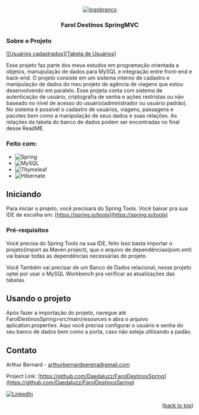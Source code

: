 <br/>
<div align="center">
  <a href="https://github.com/Daedaluzz/FarolDestinosSpring">

![logobranco](https://github.com/Daedaluzz/FarolDestinosSpring/assets/140291514/a31cd0e5-21ad-44f7-9f10-36a38010f585)

 </a>

<h3 align="center">Farol Destinos SpringMVC</h3>
</div>

### Sobre o Projeto

[![Usuários cadastrados][Tabela de Usuários]](![image](https://github.com/Daedaluzz/FarolDestinosSpring/assets/140291514/c6390e2c-9c7c-475b-9cf8-a5830af7226d)
)

Esse projeto faz parte dos meus estudos em programação orientada a objetos, manupulação de dados para MySQL e integração entre front-end e back-end.
O projeto consiste em um sistema interno de cadastro e manipulação de dados do meu projeto de agência de viagens que estou desenvolvendo em paralelo. Esse projeta conta com sistema de autenticação de usuário, criptografia de senha e ações restristas ou não baseado no nível de acesso do usuário(administrador ou usuário padrão).
No sistema é possível o cadastro de usuários, viagens, passagens e pacotes bem como a manipulação de seus dados e suas relações. As relações da tabela do banco de dados podem ser encontradas no final desse ReadME.
 

### Feito com:

* ![Spring](https://img.shields.io/badge/spring-%236DB33F.svg?style=for-the-badge&logo=spring&logoColor=white)
* ![MySQL](https://img.shields.io/badge/mysql-%2300f.svg?style=for-the-badge&logo=mysql&logoColor=white)
* ![Thymeleaf](https://img.shields.io/badge/Thymeleaf-%23005C0F.svg?style=for-the-badge&logo=Thymeleaf&logoColor=white)
* ![Hibernate](https://img.shields.io/badge/Hibernate-59666C?style=for-the-badge&logo=Hibernate&logoColor=white)

## Iniciando

Para iniciar o projeto, você precisará do Spring Tools. Você baixar pra sua IDE de escolha em: [https://spring.io/tools](https://spring.io/tools)

### Pré-requisitos

Você precisa do Spring Tools na sua IDE, feito isso basta importar o projeto(import as Maven project), que o arquivo de dependências(pom.xml) vai baixar todas as dependências necessárias do projeto.

Você Também vai precisar de um Banco de Dados relacional, nesse projeto optei por usar o MySQL Workbench pra verificar as atualizações das tabelas.

## Usando o projeto

Após fazer a importação do projeto, navegue até FarolDestinosSpring>src/main/resources e abra o arquivo aplication.properties. Aqui você precisa configurar o usuário e senha do seu banco de dados bem como a porta, caso não esteja utilizando a padão.

## Contato

Arthur Bernard - arthurbernardpereira@gmail.com

Project Link: [https://github.com/Daedaluzz/FarolDestinosSpring](https://github.com/Daedaluzz/FarolDestinosSpring)

<a href="https://www.linkedin.com/in/ber-arthur/">![LinkedIn](https://img.shields.io/badge/linkedin-%230077B5.svg?style=for-the-badge&logo=linkedin&logoColor=white)
</a>
<p align="right">(<a href="#readme-top">back to top</a>)</p>

